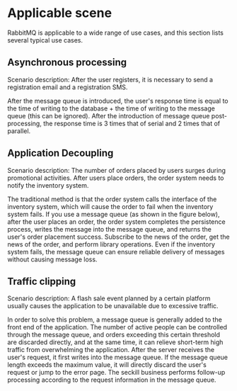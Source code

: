 # Applicable scene

RabbitMQ is applicable to a wide range of use cases, and this section lists several typical use cases.

## Asynchronous processing

Scenario description: After the user registers, it is necessary to send a registration email and a registration SMS.

After the message queue is introduced, the user's response time is equal to the time of writing to the database + the time of writing to the message queue (this can be ignored).
After the introduction of message queue post-processing, the response time is 3 times that of serial and 2 times that of parallel.

<!--screenshot-->

## Application Decoupling

Scenario description: The number of orders placed by users surges during promotional activities. After users place orders, the order system needs to notify the inventory system.

The traditional method is that the order system calls the interface of the inventory system, which will cause the order to fail when the inventory system fails.
If you use a message queue (as shown in the figure below), after the user places an order, the order system completes the persistence process, writes the message into the message queue, and returns the user's order placement success.
Subscribe to the news of the order, get the news of the order, and perform library operations. Even if the inventory system fails, the message queue can ensure reliable delivery of messages without causing message loss.

<!--screenshot-->

## Traffic clipping

Scenario description: A flash sale event planned by a certain platform usually causes the application to be unavailable due to excessive traffic.

In order to solve this problem, a message queue is generally added to the front end of the application.
The number of active people can be controlled through the message queue, and orders exceeding this certain threshold are discarded directly, and at the same time, it can relieve short-term high traffic from overwhelming the application.
After the server receives the user's request, it first writes into the message queue. If the message queue length exceeds the maximum value, it will directly discard the user's request or jump to the error page.
The seckill business performs follow-up processing according to the request information in the message queue.

<!--screenshot-->